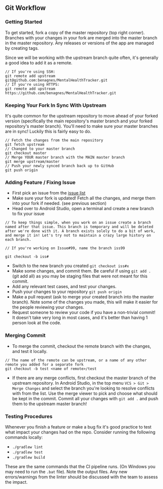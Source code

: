 ## Git Workflow

### Getting Started

To get started, fork a copy of the master repository (top right corner). Branches with your changes in your fork are merged into the master branch in the master repository. Any releases or versions of the app are managed by creating tags.

Since we will be working with the upstream branch quite often, it's generally a good idea to add it as a remote.

```
// If you're using SSH:
git remote add upstream git@github.com:benagnes/MentalHealthTracker.git
// If you're using HTTPS:
git remote add upstream https://github.com/benagnes/MentalHealthTracker.git
```

### Keeping Your Fork In Sync With Upstream

It's quite common for the upstream repository to move ahead of your forked version (specifically the main repository's master branch and your forked repository's master branch). You'll need to make sure your master branches are in sync! Luckily this is fairly easy to do.

```
// Fetch the changes from the main repository
git fetch upstream
// Changed to your master branch
git checkout master
// Merge YOUR master branch with the MAIN master branch
git merge upstream/master
// Push your newly synced branch back up to GitHub
git push origin
```

### Adding Feature / Fixing Issue

- First pick an issue from the [issue list](https://github.com/benagnes/MentalHealthTracker/issues)
- Make sure your fork is updated! Fetch all the changes, and merge them into your fork if needed. (see previous section)
- Head over to Android Studio, open a terminal and create a new branch to fix your issue

```
// To keep things simple, when you work on an issue create a branch named after that issue. This branch is temporary and will be deleted after we're done with it. A branch exists solely to do a bit of work, and merge it in! Let's try not to maintain a crazy large history on each branch.

// If you're working on Issue#99, name the branch iss99

git checkout -b iss#
```

- Switch to the new branch you created `git checkout iss#x`
- Make some changes, and commit them. Be careful if using `git add .` (git add all) as you may be staging files that were not meant for this commit.
- Add any relevant test cases, and test your changes.
- Push your changes to your repository `git push origin`
- Make a pull request (ask to merge your created branch into the master branch). Note some of the changes you made, this will make it easier for the people reviewing your changes.
- Request someone to review your code if you have a non-trivial commit! It doesn't take very long in most cases, and it's better than having 1 person look at the code.

### Merging Commit

- To merge the commit, checkout the remote branch with the changes, and test it locally.

```
// The name of the remote can be upstream, or a name of any other remote you added for a separate fork
git checkout -b test <name of remote>/test
```

- If there are any merge conflicts, first checkout the master branch of the upstream repository. In Android Studio, in the top menu `VCS > Git > Merge Changes` and select the branch you're looking to resolve conflicts with from the list. Use the merge viewer to pick and choose what should be kept in the commit. Commit all your changes with `git add .` and push them to the upstream master branch!

### Testing Procedures

Whenever you finish a feature or make a bug fix it's good practice to test what impact your changes had on the repo. Consider running the following commands locally:

- `./gradlew lint`
- `./gradlew test`
- `./gradlew build`

These are the same commands that the CI pipeline runs. (On Windows you may need to run the `.bat` file). Note the output files. Any new errors/warnings from the linter should be discussed with the team to assess the impact.
